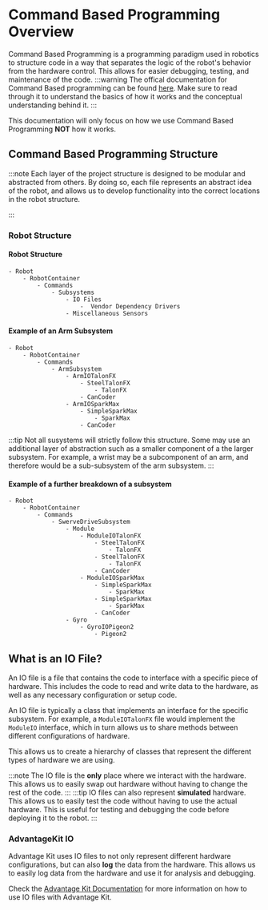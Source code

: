 # Command Based Programming Overview

Command Based Programming is a programming paradigm used in robotics to structure code in a way that separates the logic of the robot's behavior from the hardware control. This allows for easier debugging, testing, and maintenance of the code.
:::warning
The offical documentation for Command Based programming can be found [here](https://docs.wpilib.org/en/stable/docs/software/commandbased/index.html). Make sure to read through it to understand the basics of how it works and the conceptual understanding behind it.
:::

This documentation will only focus on how we use Command Based Programming **NOT** how it works.

## Command Based Programming Structure

:::note
Each layer of the project structure is designed to be modular and abstracted from others. By doing so, each file represents an abstract idea of the robot, and allows us to develop functionality into the correct locations in the robot structure.

:::

### Robot Structure

#### Robot Structure

```plaintext
- Robot
    - RobotContainer
        - Commands
            - Subsystems
                - IO Files
                    -  Vendor Dependency Drivers
                - Miscellaneous Sensors

```

#### Example of an Arm Subsystem

```plaintext
- Robot
    - RobotContainer
        - Commands
            - ArmSubsystem
                - ArmIOTalonFX
                    - SteelTalonFX
                        - TalonFX
                    - CanCoder
                - ArmIOSparkMax
                    - SimpleSparkMax
                        - SparkMax
                    - CanCoder

```

:::tip
Not all susystems will strictly follow this structure. Some may use an additional layer of abstraction such as a smaller component of a the larger subsystem. For example, a wrist may be a subcomponent of an arm, and therefore would be a sub-subsystem of the arm subsystem.
:::

#### Example of a further breakdown of a subsystem

```plaintext
- Robot
    - RobotContainer
        - Commands
            - SwerveDriveSubsystem
                - Module
                    - ModuleIOTalonFX
                        - SteelTalonFX
                            - TalonFX
                        - SteelTalonFX
                            - TalonFX
                        - CanCoder
                    - ModuleIOSparkMax
                        - SimpleSparkMax
                            - SparkMax
                        - SimpleSparkMax
                            - SparkMax
                        - CanCoder
                - Gyro
                    - GyroIOPigeon2
                        - Pigeon2

```

## What is an IO File?

An IO file is a file that contains the code to interface with a specific piece of hardware. This includes the code to read and write data to the hardware, as well as any necessary configuration or setup code.

An IO file is typically a class that implements an interface for the specific subsystem. For example, a `ModuleIOTalonFX` file would implement the `ModuleIO` interface, which in turn allows us to share methods between different configurations of hardware.

This allows us to create a hierarchy of classes that represent the different types of hardware we are using.

:::note
The IO file is the **only** place where we interact with the hardware. This allows us to easily swap out hardware without having to change the rest of the code.
:::
:::tip
IO files can also represent **simulated** hardware. This allows us to easily test the code without having to use the actual hardware. This is useful for testing and debugging the code before deploying it to the robot.
:::


### AdvantageKit IO

Advantage Kit uses IO files to not only represent different hardware configurations, but can also **log** the data from the hardware. This allows us to easily log data from the hardware and use it for analysis and debugging.

Check the [Advantage Kit Documentation](https://docs.advantagekit.org/getting-started/installation/existing-projects/) for more information on how to use IO files with Advantage Kit.